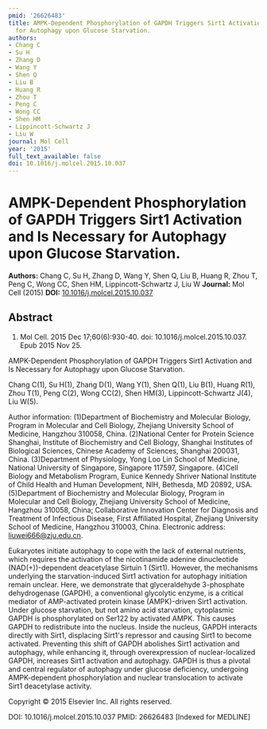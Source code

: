 ```yaml
---
pmid: '26626483'
title: AMPK-Dependent Phosphorylation of GAPDH Triggers Sirt1 Activation and Is Necessary
  for Autophagy upon Glucose Starvation.
authors:
- Chang C
- Su H
- Zhang D
- Wang Y
- Shen Q
- Liu B
- Huang R
- Zhou T
- Peng C
- Wong CC
- Shen HM
- Lippincott-Schwartz J
- Liu W
journal: Mol Cell
year: '2015'
full_text_available: false
doi: 10.1016/j.molcel.2015.10.037
---
```


# AMPK-Dependent Phosphorylation of GAPDH Triggers Sirt1 Activation and Is Necessary for Autophagy upon Glucose Starvation.
**Authors:** Chang C, Su H, Zhang D, Wang Y, Shen Q, Liu B, Huang R, Zhou T, Peng C, Wong CC, Shen HM, Lippincott-Schwartz J, Liu W
**Journal:** Mol Cell (2015)
**DOI:** [10.1016/j.molcel.2015.10.037](https://doi.org/10.1016/j.molcel.2015.10.037)

## Abstract

1. Mol Cell. 2015 Dec 17;60(6):930-40. doi: 10.1016/j.molcel.2015.10.037. Epub
2015  Nov 25.

AMPK-Dependent Phosphorylation of GAPDH Triggers Sirt1 Activation and Is 
Necessary for Autophagy upon Glucose Starvation.

Chang C(1), Su H(1), Zhang D(1), Wang Y(1), Shen Q(1), Liu B(1), Huang R(1), 
Zhou T(1), Peng C(2), Wong CC(2), Shen HM(3), Lippincott-Schwartz J(4), Liu 
W(5).

Author information:
(1)Department of Biochemistry and Molecular Biology, Program in Molecular and 
Cell Biology, Zhejiang University School of Medicine, Hangzhou 310058, China.
(2)National Center for Protein Science Shanghai, Institute of Biochemistry and 
Cell Biology, Shanghai Institutes of Biological Sciences, Chinese Academy of 
Sciences, Shanghai 200031, China.
(3)Department of Physiology, Yong Loo Lin School of Medicine, National 
University of Singapore, Singapore 117597, Singapore.
(4)Cell Biology and Metabolism Program, Eunice Kennedy Shriver National 
Institute of Child Health and Human Development, NIH, Bethesda, MD 20892, USA.
(5)Department of Biochemistry and Molecular Biology, Program in Molecular and 
Cell Biology, Zhejiang University School of Medicine, Hangzhou 310058, China; 
Collaborative Innovation Center for Diagnosis and Treatment of Infectious 
Disease, First Affiliated Hospital, Zhejiang University School of Medicine, 
Hangzhou 310003, China. Electronic address: liuwei666@zju.edu.cn.

Eukaryotes initiate autophagy to cope with the lack of external nutrients, which 
requires the activation of the nicotinamide adenine dinucleotide 
(NAD(+))-dependent deacetylase Sirtuin 1 (Sirt1). However, the mechanisms 
underlying the starvation-induced Sirt1 activation for autophagy initiation 
remain unclear. Here, we demonstrate that glyceraldehyde 3-phosphate 
dehydrogenase (GAPDH), a conventional glycolytic enzyme, is a critical mediator 
of AMP-activated protein kinase (AMPK)-driven Sirt1 activation. Under glucose 
starvation, but not amino acid starvation, cytoplasmic GAPDH is phosphorylated 
on Ser122 by activated AMPK. This causes GAPDH to redistribute into the nucleus. 
Inside the nucleus, GAPDH interacts directly with Sirt1, displacing Sirt1's 
repressor and causing Sirt1 to become activated. Preventing this shift of GAPDH 
abolishes Sirt1 activation and autophagy, while enhancing it, through 
overexpression of nuclear-localized GAPDH, increases Sirt1 activation and 
autophagy. GAPDH is thus a pivotal and central regulator of autophagy under 
glucose deficiency, undergoing AMPK-dependent phosphorylation and nuclear 
translocation to activate Sirt1 deacetylase activity.

Copyright © 2015 Elsevier Inc. All rights reserved.

DOI: 10.1016/j.molcel.2015.10.037
PMID: 26626483 [Indexed for MEDLINE]
